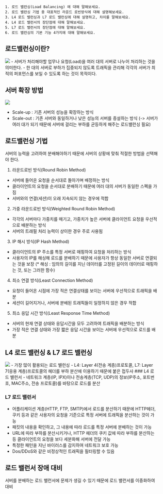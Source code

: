 ```
1. 로드 밸런싱(Load Balancing) 에 대해 말해보세요.
2. 로드 밸런싱 기법 중 대표적인 라운드 로빈방식에 대해 설명해보세요.
3. L4 로드 밸런싱과 L7 로드 밸런싱에 대해 설명하고, 차이를 말해보세요.
4. L4 로드 밸런서의 장단점에 대해 말해보세요.
5. L7 로드 밸런서의 장단점에 대해 말해보세요.
6. 로드 밸런싱의 기본 기능 4가지에 대해 말해보세요.
```

## 로드밸런싱이란?

<img src="https://user-images.githubusercontent.com/98465383/183876881-bd27953d-c8da-4f32-b39b-2c614f7c79e8.png">
- 서버가 처리해야할 업무나 요청(Load)을 여러 대의 서버로 나누어 처리하는 것을 의미한다.
- 한 대의 서버로 부하가 집중되지 않도록 트래픽을 관리해 각각의 서버가 최적의 퍼포먼스를 보일 수 있도록 하는 것이 목적이다.

## 서버 확장 방법

<img src="https://user-images.githubusercontent.com/98465383/183876771-be3c0db1-c21c-4cb5-9952-442e0de456b2.png"/>

- Scale-up : 기존 서버의 성능을 확장하는 방식
- Scale-out : 기존 서버와 동일하거나 낮은 성능의 서버를 증설하는 방식
  (-> 서버가 여러 대가 되기 때문에 서버에 걸리는 부하를 균등하게 해주는 로드밸런싱 필요)

## 로드밸런싱 기법

서버의 능력을 고려하여 분배해야하기 때문에 서버의 상황에 맞춰 적절한 방법을 선택해야 한다.
<br>

1. 라운드로빈 방식(Round Robin Method)

- 서버에 들어온 요청을 순서대로 돌아가며 배정하는 방식
- 클라이언트의 요청을 순서대로 분배하기 때문에 여러 대의 서버가 동일한 스펙을 가짐
- 서버와의 연결(세션)이 오래 지속되지 않는 경우에 적합

2. 가중 라운드로빈 방식(Weighted Round Robin Method)

- 각각의 서버마다 가중치를 매기고, 가중치가 높은 서버에 클라이언트 요청을 우선적으로 배분하는 방식
- 서버의 트래필 처리 능력이 상이한 경우 주로 사용됨

3. IP 해시 방식(IP Hash Method)

- 클라이언트의 IP 주소를 특정 서버로 매핑하여 요청을 처리하는 방식
- 사용자의 IP를 해싱해 로드를 분배하기 때문에 사용자가 항상 동일한 서버로 연결되는 것을 보장
  (\* 해싱 : 임의의 길이를 지닌 데이터를 고정된 길이의 데이터로 매핑하는 것, 또는 그러한 함수)

4. 최소 연결 방식(Least Connection Method)

- 요청이 들어온 시점에 가장 적은 연결상태를 보이는 서버에 우선적으로 트래픽을 배분
- 세션이 길어지거나, 서버에 분배된 트래픽들이 일정하지 않은 경우 적합

5. 최소 응답 시간 방식(Least Response Time Method)

- 서버의 현재 연결 상태와 응답시간을 모두 고려하여 트래픽을 배분하는 방식
- 가장 적은 연결 상태와 가장 짧은 응답 시간을 보이는 서버에 우선적으로 로드를 배분

## L4 로드 밸런싱 & L7 로드 밸런싱

<img src="https://user-images.githubusercontent.com/98465383/183886817-d088282a-6dee-4774-bcd4-dc25dbb9a15a.png">
- 가장 많이 활용되는 로드 밸런싱
- L4: Layer 4(전송 계층)프로토콜, L7: Layer 7(응용 계층)프로토콜의 헤더를 부하 분산에 이용하기 때문에 붙은 접두사
### L4 로드 밸런서
- 네트워크 계층(IP, IPX)이나 전송계층(TCP, UDP)의 정보(IP주소, 포트번호, MAC주소, 전송 프로토콜)를 바탕으로 로드를 분산

### L7 로드 밸런서

- 어플리케이션 계층(HTTP, FTP, SMTP)에서 로드를 분산하기 때문에 HTTP헤더, 쿠키 등과 같은 사용자의 요청을 기준으로 특정 서버에 트래픽을 분산하는 것이 가능
- 패킷의 내용을 확인하고, 그 내용에 따라 로드를 특정 서버에 분배하는 것이 가능
- URL에 따라 부하를 분산시키거나, HTTP 헤더의 쿠키 값에 따라 부하를 분산하는 등 클라이언트의 요청을 보다 세분화해 서버에 전달 가능
- 특정한 패턴을 지닌 바이러스를 감지하여 네트워크 보호 가능
- Dos/DDoS와 같은 비정상적인 트래픽을 필터링할 수 있음

## 로드 밸런서 장애 대비

서버를 분배하는 로드 밸런서에 문제가 생길 수 있기 때문에 로드 밸런서를 이중화하여 대비
